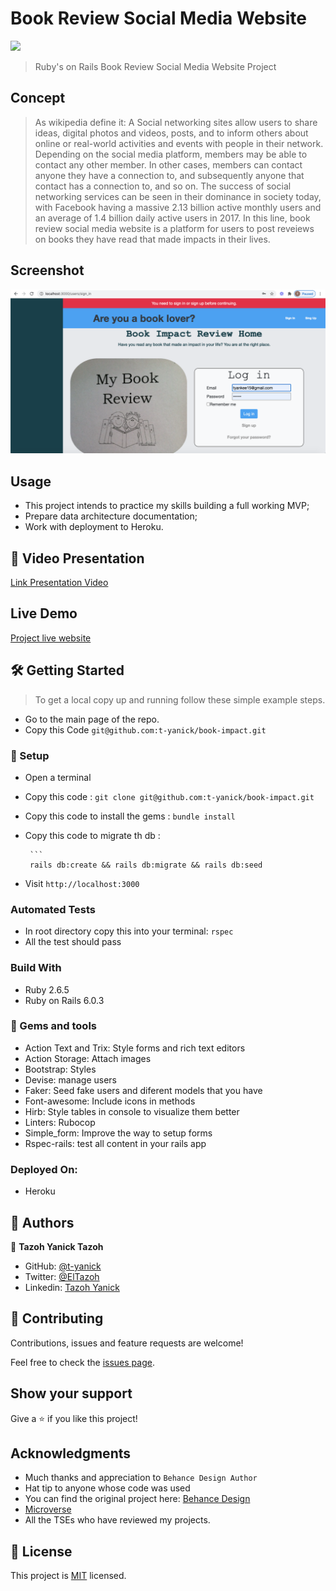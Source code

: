 # Book Review Social Media Website


![](https://img.shields.io/badge/Microverse-blueviolet)



> Ruby's on Rails Book Review Social Media Website Project 

## Concept
>  As wikipedia define it: A Social networking sites allow users to share ideas, digital photos and videos, posts, and to inform others about online or real-world activities and events with people in their network. Depending on the social media platform, members may be able to contact any other member. In other cases, members can contact anyone they have a connection to, and subsequently anyone that contact has a connection to, and so on. The success of social networking services can be seen in their dominance in society today, with Facebook having a massive 2.13 billion active monthly users and an average of 1.4 billion daily active users in 2017.
In this line, book review social media website is a platform for users to post reveiews on books they have read that made impacts in their lives.

## Screenshot
![screenshot1](app/assets/images/signin.png)
## Usage

- This project intends to practice my skills building a full working MVP;
- Prepare data architecture documentation;
- Work with deployment to Heroku.<br>

## 🎥 Video Presentation
[Link Presentation Video](https://www.loom.com/share/8137eb3820f64e9e84613e3d964c878b)


## Live Demo

[Project live website](https://hidden-forest-65128.herokuapp.com/)

## 🛠 Getting Started

> To get a local copy up and running follow these simple example steps.

- Go to the main page of the repo.
- Copy this Code `git@github.com:t-yanick/book-impact.git`


### 📝 Setup

 - Open a terminal
 
 - Copy this code : 
        ```
        git clone git@github.com:t-yanick/book-impact.git
        ```
 - Copy this code to install the gems :
         ```
        bundle install
        ```
 - Copy this code to migrate th db :
 
        ```
        rails db:create && rails db:migrate && rails db:seed
               
        
- Visit `http://localhost:3000`


### Automated Tests

- In root directory copy this into your terminal:
            ```
           rspec
            ```
- All the test should pass   

### Build With

- Ruby 2.6.5
- Ruby on Rails 6.0.3

### :gem: Gems and tools

- Action Text and Trix: Style forms and rich text editors
- Action Storage: Attach images
- Bootstrap: Styles
- Devise: manage users
- Faker: Seed fake users and diferent models that you have
- Font-awesome: Include icons in methods
- Hirb: Style tables in console to visualize them better
- Linters: Rubocop
- Simple_form: Improve the way to setup forms
- Rspec-rails: test all content in your rails app

### Deployed On:
- Heroku         

## 👤 Authors


👤 **Tazoh Yanick Tazoh**

- GitHub: [@t-yanick](https://github.com/t-yanick)
- Twitter: [@ElTazoh](https://twitter.com/ElTazoh)
- Linkedin: [Tazoh Yanick](https://linkedin.com/in/tazoh-yanick)


## 🤝 Contributing

Contributions, issues and feature requests are welcome!

Feel free to check the [issues page](https://github.com/t-yanick/book-impact/issues).

## Show your support

Give a ⭐️ if you like this project!

## Acknowledgments

- Much thanks and appreciation to `Behance Design Author`
- Hat tip to anyone whose code was used
- You can find the original project here: [Behance Design](https://www.behance.net/gallery/14286087/Twitter-Redesign-of-UI-details)
- [Microverse](https://www.microverse.org/)
- All the TSEs who have reviewed my projects.

## 📝 License

This project is [MIT](lic.url) licensed.
